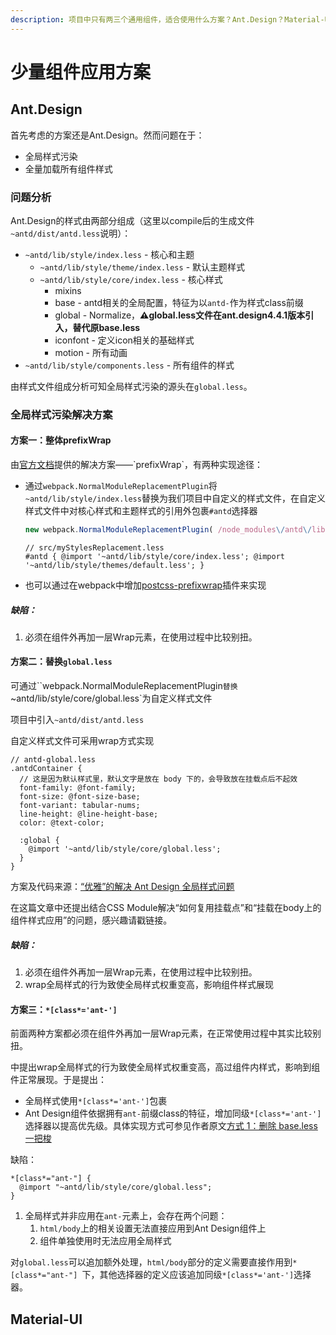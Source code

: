 ```yaml
---
description: 项目中只有两三个通用组件，适合使用什么方案？Ant.Design？Material-UI？还是自行重写？
---
```


# 少量组件应用方案

## Ant.Design

首先考虑的方案还是Ant.Design。然而问题在于：

- 全局样式污染
- 全量加载所有组件样式

### 问题分析

Ant.Design的样式由两部分组成（这里以compile后的生成文件`~antd/dist/antd.less`说明）：

- `~antd/lib/style/index.less` - 核心和主题
  - `~antd/lib/style/theme/index.less` - 默认主题样式
  - `~antd/lib/style/core/index.less`  - 核心样式
    - mixins
    - base - antd相关的全局配置，特征为以`antd-`作为样式class前缀
    - global - Normalize，**⚠️global.less文件在ant.design4.4.1版本引入，替代原base.less**
    - iconfont - 定义icon相关的基础样式
    - motion - 所有动画
- `~antd/lib/style/components.less` - 所有组件的样式

由样式文件组成分析可知全局样式污染的源头在`global.less`。

### 全局样式污染解决方案

#### 方案一：整体prefixWrap

由[官方文档](https://ant.design/docs/react/customize-theme#How-to-avoid-modifying-global-styles?)提供的解决方案——`prefixWrap`，有两种实现途径：

- 通过`webpack.NormalModuleReplacementPlugin`将`~antd/lib/style/index.less`替换为我们项目中自定义的样式文件，在自定义样式文件中对核心样式和主题样式的引用外包裹`#antd`选择器

  ``` typescript
  new webpack.NormalModuleReplacementPlugin( /node_modules\/antd\/lib\/style\/index\.less/, path.resolve(rootDir, 'src/myStylesReplacement.less') )
  ```

  ``` less
  // src/myStylesReplacement.less
  #antd { @import '~antd/lib/style/core/index.less'; @import '~antd/lib/style/themes/default.less'; }
  ```

- 也可以通过在webpack中增加[postcss-prefixwrap](https://gist.github.com/sbusch/a90eafaf5a5b61c6d6172da6ff76ddaa)插件来实现

##### 缺陷：

1. 必须在组件外再加一层Wrap元素，在使用过程中比较别扭。



#### 方案二：替换`global.less`

可通过``webpack.NormalModuleReplacementPlugin`替换`~antd/lib/style/core/global.less`为自定义样式文件

项目中引入`~antd/dist/antd.less`

自定义样式文件可采用wrap方式实现

``` less
// antd-global.less
.antdContainer {
  // 这是因为默认样式里，默认文字是放在 body 下的，会导致放在挂载点后不起效
  font-family: @font-family;
  font-size: @font-size-base;
  font-variant: tabular-nums;
  line-height: @line-height-base;
  color: @text-color;

  :global {
    @import '~antd/lib/style/core/global.less';
  }
}
```

方案及代码来源：[“优雅”的解决 Ant Design 全局样式问题](https://zhuanlan.zhihu.com/p/50796186)

在这篇文章中还提出结合CSS Module解决“如何复用挂载点”和“挂载在body上的组件样式应用”的问题，感兴趣请戳链接。

##### 缺陷：

1. 必须在组件外再加一层Wrap元素，在使用过程中比较别扭。
2. wrap全局样式的行为致使全局样式权重变高，影响组件样式展现



#### 方案三：`*[class*='ant-']`

前面两种方案都必须在组件外再加一层Wrap元素，在正常使用过程中其实比较别扭。

中提出wrap全局样式的行为致使全局样式权重变高，高过组件内样式，影响到组件正常展现。于是提出：

- 全局样式使用`*[class*='ant-']`包裹
- Ant Design组件依据拥有`ant-`前缀class的特征，增加同级`*[class*='ant-']`选择器以提高优先级。具体实现方式可参见作者原文[方式 1：删除 base.less 一把梭](https://juejin.im/post/5e8b17e2f265da47f406e11d#heading-6)

缺陷：

``` less
*[class*="ant-"] {
  @import "~antd/lib/style/core/global.less";
}
```

1. 全局样式并非应用在`ant-`元素上，会存在两个问题：
   1. `html/body`上的相关设置无法直接应用到Ant Design组件上
   2. 组件单独使用时无法应用全局样式

对`global.less`可以追加额外处理，`html/body`部分的定义需要直接作用到`*[class*="ant-"] `下，其他选择器的定义应该追加同级`*[class*='ant-']`选择器。

## Material-UI



